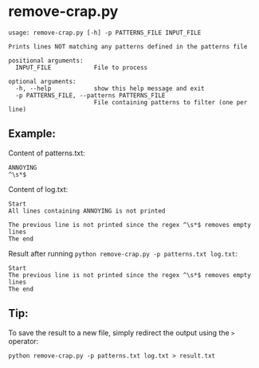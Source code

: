 remove-crap.py
==============

```
usage: remove-crap.py [-h] -p PATTERNS_FILE INPUT_FILE

Prints lines NOT matching any patterns defined in the patterns file

positional arguments:
  INPUT_FILE            File to process

optional arguments:
  -h, --help            show this help message and exit
  -p PATTERNS_FILE, --patterns PATTERNS_FILE
                        File containing patterns to filter (one per line)
```

Example:
---------

Content of patterns.txt:
```
ANNOYING
^\s*$
```

Content of log.txt:
```
Start
All lines containing ANNOYING is not printed

The previous line is not printed since the regex ^\s*$ removes empty lines
The end
```

Result after running ```python remove-crap.py -p patterns.txt log.txt```:
```
Start
The previous line is not printed since the regex ^\s*$ removes empty lines
The end
```

Tip:
----
To save the result to a new file, simply redirect the output using the ```>``` operator:
```
python remove-crap.py -p patterns.txt log.txt > result.txt
```
